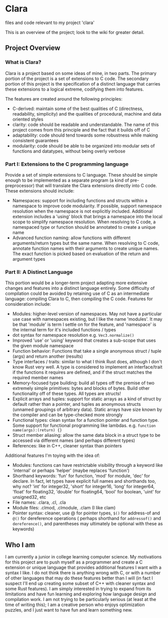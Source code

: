 # Clara
files and code relevant to my project 'clara'

This is an overview of the project; look to the wiki for greater detail.

## Project Overview

### What is Clara?
Clara is a project based on some ideas of mine, in two parts. The primary portion of the project is a set of extensions to C code. The secondary portion of this project is the specification of a distinct language that carries these extensions to a logical extreme, codifying them into features.

The features are created around the following principles:
- C-derived: maintain some of the best qualities of C (directness, readability, simplicity) and the qualities of procedural, machine and data oriented styles
- clarity: code should be readable and understandable. The name of this project comes from this principle and the fact that it builds off of C
- adaptability: code should tend towards some robustness while making consistent guarantees
- modularity: code should be able to be organized into modular sets of functions and datatypes, without being overly verbose

### Part I: Extensions to the C programming language
Provide a set of simple extensions to C language. These should be simple enough to be implemented as a separate program (a kind of pre-preprocessor) that will translate the Clara extensions directly into C code. These extensions should include:

- Namespaces: support for including functions and structs within a namespace to improve code modularity. If possible, support namespace resolution when the namespace is not explicitly included. Additional extension includes a 'using' block that brings a namespace into the local scope to simplify namespace resolution. When resolving to C code, a namespaced type or function should be annotated to create a unique name
- Advanced function naming: allow functions with different arguments/return types but the same name. When resolving to C code, annotate function names with their arguments to create unique names. The exact function is picked based on evaluation of the return and argument types


### Part II: A Distinct Language
This portion would be a longer-term project adapting more extensive changes and features into a distinct language entirely. Some difficulty of compilation could be avoided by retaining use of C as an intermediate language: compiling Clara to C, then compiling the C code. Features for consideration include:

- Modules: higher-level version of namespaces. May not have a particular use case with namespaces existing, but I like the name 'modules'. It may be that 'module' is term I settle on for the feature, and 'namespace' is the internal term for it's included functions / types
- dot syntax for namespace resolution e.g. `Vec3.normalize()`
- Improved 'use' or 'using' keyword that creates a sub-scope that uses the given module namespace
- Function behavior: Functions that take a single anonymous struct / tuple (args) and return another (results)
- Type interfaces / traits: similar to what I think Rust does, although I don't know Rust very well. A type is considered to implement an interface/trait if the functions it requires are defined, and if the struct matches the required member names
- Memory-focused type building: build all types off the premise of two extremely simple primitives: bytes and blocks of bytes. Build other functionality off of these types. All types are structs!
- Explicit arrays and tuples: support for static arrays as a kind of struct by default rather than a pointer, and tuples as anonymous structs (unnamed groupings of arbitrary data). Static arrays have size known by the compiler and can be type-checked more strongly
- Functional types: clean syntax for a function pointer and function type. Some support for functional programming like lambdas. e.g. `function name(args):(return) {}`
- Struct member aliasing: allow the same data block in a struct type to be accessed via different names (and perhaps different types)
- References: like in C++, cleaner syntax than pointers

Additional features I'm toying with the idea of:
- Modules: functions can have restrictable visibility through a keyword like 'internal' or perhaps 'helper' (maybe replaces 'function')
- Shorthand keywords: 'fun' for function, 'mod' for module, 'dec' for declare. In fact, let types have explicit full names and shorthands too, why not? 'int' for integer32, 'short' for integer16, 'long' for integer64, 'float' for floating32, 'double' for floating64, 'bool' for boolean, 'uint' for unsigned32, etc
- File names: .clara, .cl, .cla 
- Module files: .clmod, .clmodule, .clam (I like clam)
- Pointer syntax: cleaner, use <type>@ for pointer types, `$()` for address-of and `@()` for dereference operations ( perhaps shorthand for `addressof()` and `dereference()`, and parentheses may ultimately be optional with these as keywords)

## Who I am
I am currently a junior in college learning computer science. My motivations for this project are to push myself as a programmer and create a C extension or unique language that provides additional features I want with a syntax I like. I do not think there is anything wrong with C, or with a number of other languages that may do these features better than I will (in fact I suspect I'll end up creating some subset of C++ with cleaner syntax and some Rust features). I am simply interested in trying to expand from its limitations and have fun learning and exploring how language design and compilation work. I am not trying to be particularly serious (at least at the time of writing this); I am a creative person who enjoys optimization puzzles, and I just want to have fun and learn something new.

